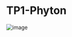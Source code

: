 # TP1-Phyton
![image](https://github.com/user-attachments/assets/164bb535-14c4-4672-bc19-b689b6b62808)
